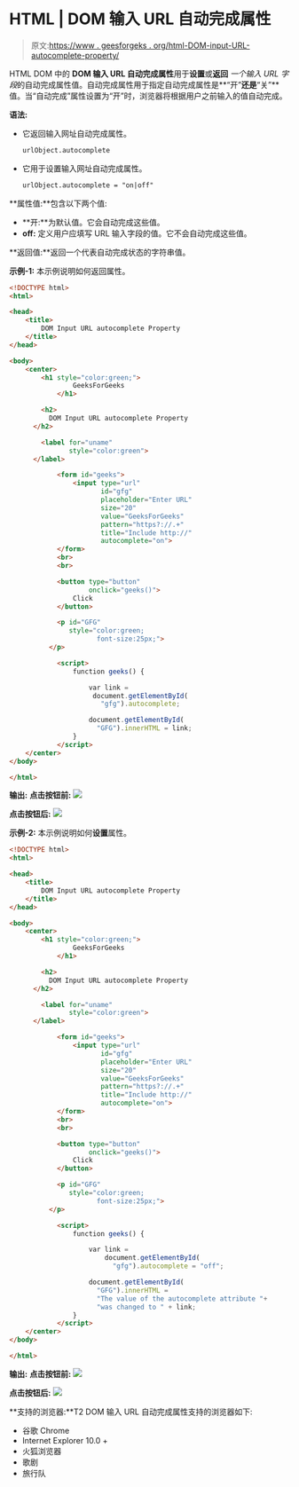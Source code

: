 # HTML | DOM 输入 URL 自动完成属性

> 原文:[https://www . geesforgeks . org/html-DOM-input-URL-autocomplete-property/](https://www.geeksforgeeks.org/html-dom-input-url-autocomplete-property/)

HTML DOM 中的 **DOM 输入 URL 自动完成属性**用于**设置**或**返回** *一个输入 URL 字段*的自动完成属性值。自动完成属性用于指定自动完成属性是**“开”**还是**“关”**值。当“自动完成”属性设置为“开”时，浏览器将根据用户之前输入的值自动完成。

**语法:**

*   它返回输入网址自动完成属性。

    ```html
    urlObject.autocomplete
    ```

*   它用于设置输入网址自动完成属性。

    ```html
    urlObject.autocomplete = "on|off"
    ```

**属性值:**包含以下两个值:

*   **开:**为默认值。它会自动完成这些值。
*   **off:** 定义用户应填写 URL 输入字段的值。它不会自动完成这些值。

**返回值:**返回一个代表自动完成状态的字符串值。

**示例-1:** 本示例说明如何返回属性。

```html
<!DOCTYPE html>
<html>

<head>
    <title>
        DOM Input URL autocomplete Property
    </title>
</head>

<body>
    <center>
        <h1 style="color:green;"> 
                GeeksForGeeks 
            </h1>

        <h2>
          DOM Input URL autocomplete Property
      </h2>

        <label for="uname" 
               style="color:green">
      </label>

            <form id="geeks">
                <input type="url"
                       id="gfg" 
                       placeholder="Enter URL" 
                       size="20"
                       value="GeeksForGeeks" 
                       pattern="https?://.+" 
                       title="Include http://" 
                       autocomplete="on">
            </form>
            <br>
            <br>

            <button type="button" 
                    onclick="geeks()">
                Click
            </button>

            <p id="GFG" 
               style="color:green;
                      font-size:25px;">
          </p>

            <script>
                function geeks() {

                    var link =    
                     document.getElementById(
                       "gfg").autocomplete;

                    document.getElementById(
                      "GFG").innerHTML = link;
                }
            </script>
    </center>
</body>

</html>
```

**输出:**
**点击按钮前:**
![](img/99291223d0faa07a51c264e77537708f.png)

**点击按钮后:**
![](img/8f9342f868e1f4828d09cf52d88cee89.png)

**示例-2:** 本示例说明如何**设置**属性。

```html
<!DOCTYPE html>
<html>

<head>
    <title>
        DOM Input URL autocomplete Property
    </title>
</head>

<body>
    <center>
        <h1 style="color:green;"> 
                GeeksForGeeks 
            </h1>

        <h2>
          DOM Input URL autocomplete Property
      </h2>

        <label for="uname" 
               style="color:green">
      </label>

            <form id="geeks">
                <input type="url"
                       id="gfg" 
                       placeholder="Enter URL" 
                       size="20" 
                       value="GeeksForGeeks" 
                       pattern="https?://.+" 
                       title="Include http://" 
                       autocomplete="on">
            </form>
            <br>
            <br>

            <button type="button" 
                    onclick="geeks()">
                Click
            </button>

            <p id="GFG" 
               style="color:green;
                      font-size:25px;">
          </p>

            <script>
                function geeks() {

                    var link = 
                        document.getElementById(
                          "gfg").autocomplete = "off";

                    document.getElementById(
                      "GFG").innerHTML = 
                      "The value of the autocomplete attribute "+
                      "was changed to " + link;
                }
            </script>
    </center>
</body>

</html>
```

**输出:**
**点击按钮前:**
![](img/99291223d0faa07a51c264e77537708f.png)

**点击按钮后:**
![](img/124a0e9b9f442935d3ba8c943b3b479b.png)

**支持的浏览器:**T2 DOM 输入 URL 自动完成属性支持的浏览器如下:

*   谷歌 Chrome
*   Internet Explorer 10.0 +
*   火狐浏览器
*   歌剧
*   旅行队